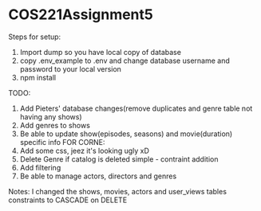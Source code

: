 # COS221Assignment5

Steps for setup:
1) Import dump so you have local copy of database
2) copy .env_example to .env and change database username and password to your local version
3) npm install

TODO:
1) Add Pieters' database changes(remove duplicates and genre table not having any shows)
2) Add genres to shows
3) Be able to update show(episodes, seasons) and movie(duration) specific info
FOR CORNE:
4) Add some css, jeez it's looking ugly xD
5) Delete Genre if catalog is deleted simple - contraint addition
6) Add filtering
7) Be able to manage actors, directors and genres




Notes:
I changed the shows, movies, actors and user_views tables constraints to CASCADE on DELETE